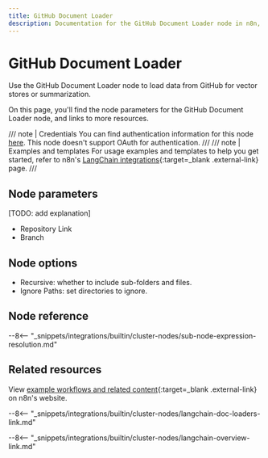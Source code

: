 ```yaml
---
title: GitHub Document Loader
description: Documentation for the GitHub Document Loader node in n8n, a workflow automation platform. Includes details of operations and configuration, and links to examples and credentials information.
---
```


# GitHub Document Loader

Use the GitHub Document Loader node to load data from GitHub for vector stores or summarization.

On this page, you'll find the node parameters for the GitHub Document Loader node, and links to more resources.

/// note | Credentials
You can find authentication information for this node [here](/integrations/builtin/credentials/github/). This node doesn't support OAuth for authentication.
///
/// note | Examples and templates
For usage examples and templates to help you get started, refer to n8n's [LangChain integrations](https://n8n.io/integrations/github-document-loader/){:target=_blank .external-link} page.
///	
## Node parameters

[TODO: add explanation]
* Repository Link
* Branch

## Node options

* Recursive: whether to include sub-folders and files.
* Ignore Paths: set directories to ignore.

## Node reference

--8<-- "_snippets/integrations/builtin/cluster-nodes/sub-node-expression-resolution.md"

## Related resources

View [example workflows and related content](https://n8n.io/integrations/github-document-loader/){:target=_blank .external-link} on n8n's website.

--8<-- "_snippets/integrations/builtin/cluster-nodes/langchain-doc-loaders-link.md"

--8<-- "_snippets/integrations/builtin/cluster-nodes/langchain-overview-link.md"
